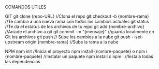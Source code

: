 
COMANDOS UTILES

GIT
git clone {repo-URL} //Clona el repo
git checkout -b {nombre-rama} //Te cambia a una nueva rama con todos los cambios actuales
git status //Te da el estatus de los archivos de tu repo
git add {nombre-archivo} //Aniade el archivo a git
git commit -m "{mensaje}" //guarda localmente en Git los archivos
git push // Sube los cambios a la nube
git push --set-upstream origin {nombre-rama} //Sube la rama a la nube

NPM
npm init //Inicia el proyecto
npm install {nombre-paquete} o npm i {nombre-paquete} //Instalar un paquete
npm install o npm i //Instala todas las dependencias